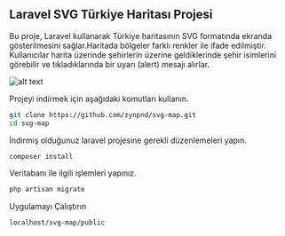 


## Laravel SVG Türkiye Haritası Projesi

Bu proje, Laravel kullanarak Türkiye haritasının SVG formatında ekranda gösterilmesini sağlar.Haritada bölgeler farklı renkler ile ifade edilmiştir. Kullanıcılar harita üzerinde şehirlerin üzerine geldiklerinde şehir isimlerini görebilir ve tıkladıklarında bir uyarı (alert) mesajı alırlar.


![alt text](http://url/to/img.png)

Projeyi indirmek için aşağıdaki komutları kullanın.

```bash
git clone https://github.com/zynpnd/svg-map.git
cd svg-map
```  

İndirmiş olduğunuz laravel projesine gerekli düzenlemeleri yapın.
```bash
composer install
```  


Veritabanı ile ilgili işlemleri yapınız.

```bash
php artisan migrate
```  

Uygulamayı Çalıştırın

```bash
localhost/svg-map/public
```  
